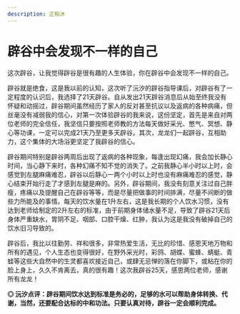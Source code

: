 ```yaml
---
description: 正和沐
---
```


# 辟谷中会发现不一样的自己

这次辟谷，让我觉得辟谷是很有趣的人生体验，你在辟谷中会发现不一样的自己。

辟谷就是绝食，这是我以前的认知，这次听了沅汐的辟谷指导课后，对辟谷有了一定程度的认识后，我选择了21天辟谷。自从发出21天辟谷消息后从始至终我没有怀疑和动摇过，辟谷期间虽然经历了家人的反对甚至抗议以及返病的各种病痛，但丝毫没有减弱我的信心，对第一次体验辟谷的我来说，这份坚定，首先是来自对两位老师的完全信任，我坚信只要按照老师教的方法每天做好采光、憋气、冥想、静心等功课，一定可以完成21天乃至更多天辟谷。其次，龙龙们一起辟谷，互相助力，这个集体的大场浴更坚定了我辟谷的信心。

辟谷期间特别是辟谷两周后出现了返病的各种现象，每逢出现幻痛，我会加长静心时间，当心静下来时，各种幻痛不知不觉的消失了。之前我静心半小时以上时，会感觉到左腿麻痛难忍，辟谷以后静心一两个小时以上时也没有麻痛难忍的感觉，静心结束开始行走了才感到左腿是麻的。另外，辟谷期间，我没有刻意关注过自己胖瘦，疼痛以及提醒自己在辟谷等等，而是尽量把做事的时间排满，尽量不间断的做些力所能及的事情。每天的饮水量在1升左右，这是我长期的个人饮水习惯，没有达到老师给制定的2升左右的标准，由于前期身体储水量不足，导致了辟谷21天后身体严重缺水，胃阴不足、咽部、口腔干燥、红肿，我认为这是我没有破掉自己的饮水旧习导致的。

辟谷后，我比以往勤劳、祥和很多，非常热爱生活，无比的珍惜、感恩天地万物和所有的遇见，个人生态也变得很好，在野外采光时，彩鸽、胡蝶、蜜蜂、蜻蜓、青蛙等这些大自然中的生灵都喜欢接近自己，或肆无忌惮的落在你脚下，或粘在你的脸上身上，久久不肯离去，真的很有趣！这次我辟谷25天，感恩两位老师，感谢所有龙龙！

**◎ 沅汐点评：辟谷期间饮水达到标准是务必的，足够的水可以帮助身体转换、代谢，当然，还要配合达标的中和功法。只要认真对待，辟谷一定会顺利完成。**

